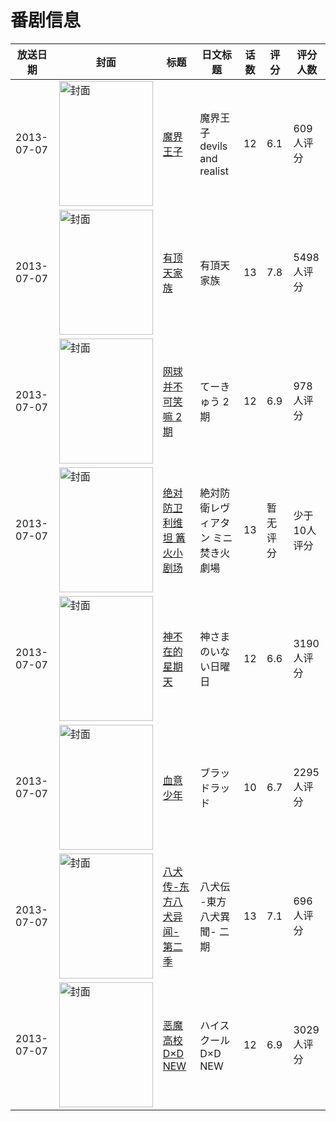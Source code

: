 # 番剧信息

|放送日期|封面|标题|日文标题|话数|评分|评分人数|
|---|---|---|---|---|---|---|
|2013-07-07|<img src="https://lain.bgm.tv/pic/cover/c/36/2e/59117_rXJjz.jpg" alt="封面" style="width:150px;height:200px;object-fit:cover;">|[魔界王子](https://bangumi.tv/subject/59117)|魔界王子 devils and realist|12|6.1|609人评分|
|2013-07-07|<img src="https://lain.bgm.tv/pic/cover/c/c1/0e/68035_252p4.jpg" alt="封面" style="width:150px;height:200px;object-fit:cover;">|[有顶天家族](https://bangumi.tv/subject/68035)|有頂天家族|13|7.8|5498人评分|
|2013-07-07|<img src="https://lain.bgm.tv/pic/cover/c/22/c1/69943_e0mf0.jpg" alt="封面" style="width:150px;height:200px;object-fit:cover;">|[网球并不可笑嘛 2期](https://bangumi.tv/subject/69943)|てーきゅう 2期|12|6.9|978人评分|
|2013-07-07|<img src="https://lain.bgm.tv/pic/cover/c/50/5f/208092_EGLr8.jpg" alt="封面" style="width:150px;height:200px;object-fit:cover;">|[绝对防卫利维坦 篝火小剧场](https://bangumi.tv/subject/208092)|絶対防衛レヴィアタン ミニ 焚き火劇場|13|暂无评分|少于10人评分|
|2013-07-07|<img src="https://lain.bgm.tv/pic/cover/c/96/64/51943_j717U.jpg" alt="封面" style="width:150px;height:200px;object-fit:cover;">|[神不在的星期天](https://bangumi.tv/subject/51943)|神さまのいない日曜日|12|6.6|3190人评分|
|2013-07-07|<img src="https://lain.bgm.tv/pic/cover/c/d1/2f/48065_cVo4d.jpg" alt="封面" style="width:150px;height:200px;object-fit:cover;">|[血意少年](https://bangumi.tv/subject/48065)|ブラッドラッド|10|6.7|2295人评分|
|2013-07-07|<img src="https://lain.bgm.tv/pic/cover/c/38/4d/68935_0gT1p.jpg" alt="封面" style="width:150px;height:200px;object-fit:cover;">|[八犬传-东方八犬异闻- 第二季](https://bangumi.tv/subject/68935)|八犬伝 -東方八犬異聞-  二期|13|7.1|696人评分|
|2013-07-07|<img src="https://lain.bgm.tv/pic/cover/c/08/a7/48700_zh99x.jpg" alt="封面" style="width:150px;height:200px;object-fit:cover;">|[恶魔高校 D×D NEW](https://bangumi.tv/subject/48700)|ハイスクールD×D NEW|12|6.9|3029人评分|

